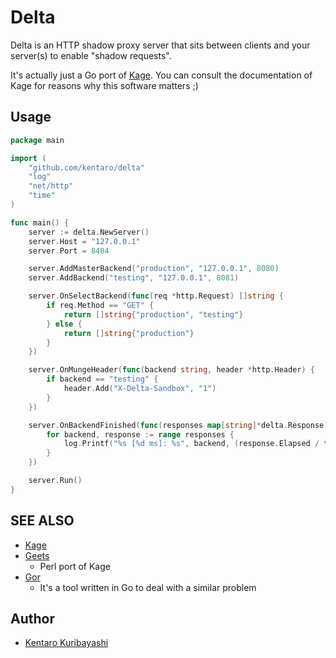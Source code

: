# Delta

Delta is an HTTP shadow proxy server that sits between clients and your server(s) to enable "shadow requests".

It's actually just a Go port of [Kage](https://github.com/cookpad/kage). You can consult the documentation of Kage for reasons why this software matters ;)

## Usage

```go
package main

import (
	"github.com/kentaro/delta"
	"log"
	"net/http"
	"time"
)

func main() {
	server := delta.NewServer()
	server.Host = "127.0.0.1"
	server.Port = 8484

	server.AddMasterBackend("production", "127.0.0.1", 8080)
	server.AddBackend("testing", "127.0.0.1", 8081)

	server.OnSelectBackend(func(req *http.Request) []string {
		if req.Method == "GET" {
			return []string{"production", "testing"}
		} else {
			return []string{"production"}
		}
	})

	server.OnMungeHeader(func(backend string, header *http.Header) {
		if backend == "testing" {
			header.Add("X-Delta-Sandbox", "1")
		}
	})

	server.OnBackendFinished(func(responses map[string]*delta.Response) {
		for backend, response := range responses {
			log.Printf("%s [%d ms]: %s", backend, (response.Elapsed / time.Millisecond), response.Data)
		}
	})

	server.Run()
}
```

## SEE ALSO

  * [Kage](https://github.com/cookpad/kage)
  * [Geets](https://github.com/lestrrat/p5-Geest)
    * Perl port of Kage
  * [Gor](https://github.com/buger/gor)
    * It's a tool written in Go to deal with a similar problem

## Author

  * [Kentaro Kuribayashi](http://kentarok.org/)

